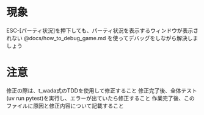# 現象

ESC-[パーティ状況]を押下しても、パーティ状況を表示するウィンドウが表示されない
@docs/how_to_debug_game.md を使ってデバッグをしながら解決しましょう

# 注意

修正の際は、t_wada式のTDDを使用して修正すること
修正完了後、全体テスト(uv run pytest)を実行し、エラーが出ていたら修正すること
作業完了後、このファイルに原因と修正内容について記載すること
